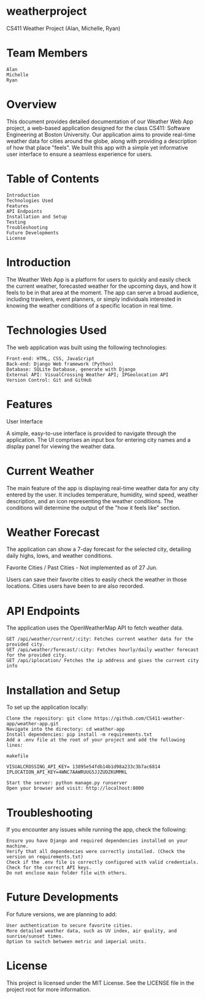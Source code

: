 # weatherproject
 CS411 Weather Project (Alan, Michelle, Ryan)

# Team Members

    Alan
    Michelle
    Ryan

# Overview

This document provides detailed documentation of our Weather Web App project, a web-based application designed for the class CS411: Software Engineering at Boston University. Our application aims to provide real-time weather data for cities around the globe, along with providing a description of how that place "feels". We built this app with a simple yet informative user interface to ensure a seamless experience for users.

# Table of Contents

    Introduction
    Technologies Used
    Features
    API Endpoints
    Installation and Setup
    Testing
    Troubleshooting
    Future Developments
    License

# Introduction

The Weather Web App is a platform for users to quickly and easily check the current weather, forecasted weather for the upcoming days, and how it feels to be in that area at the moment. The app can serve a broad audience, including travelers, event planners, or simply individuals interested in knowing the weather conditions of a specific location in real time.

# Technologies Used

The web application was built using the following technologies:

    Front-end: HTML, CSS, JavaScript
    Back-end: Django Web framework (Python)
    Database: SQLite Database, generate with Django
    External API: VisualCrossing Weather API; IPGeolocation API
    Version Control: Git and GitHub

# Features
User Interface

A simple, easy-to-use interface is provided to navigate through the application. The UI comprises an input box for entering city names and a display panel for viewing the weather data.

# Current Weather

The main feature of the app is displaying real-time weather data for any city entered by the user. It includes temperature, humidity, wind speed, weather description, and an icon representing the weather conditions. The conditions will determine the output of the "how it feels like" section.

# Weather Forecast

The application can show a 7-day forecast for the selected city, detailing daily highs, lows, and weather conditions.

Favorite Cities / Past Cities - Not implemented as of 27 Jun.

Users can save their favorite cities to easily check the weather in those locations. Cities users have been to are also recorded.

# API Endpoints

The application uses the OpenWeatherMap API to fetch weather data.

    GET /api/weather/current/:city: Fetches current weather data for the provided city.
    GET /api/weather/forecast/:city: Fetches hourly/daily weather forecast for the provided city.
    GET /api/iplocation/ Fetches the ip address and gives the current city info

# Installation and Setup

To set up the application locally:

    Clone the repository: git clone https://github.com/CS411-weather-app/weather-app.git
    Navigate into the directory: cd weather-app
    Install dependencies: pip install -m requirements.txt
    Add a .env file at the root of your project and add the following lines:

    makefile

    VISUALCROSSING_API_KEY= 13895e54fdb14b1d98a233c3b7ac6814
    IPLOCATION_API_KEY=4WNC7AAWRUUG5JJZUDZKUMMKL

    Start the server: python manage.py runserver
    Open your browser and visit: http://localhost:8000

# Troubleshooting

If you encounter any issues while running the app, check the following:

    Ensure you have Django and required dependencies installed on your machine. 
    Verify that all dependencies were correctly installed. (Check the version on requirements.txt)
    Check if the .env file is correctly configured with valid credentials.
    Check for the correct API keys. 
    Do not enclose main folder file with others.

# Future Developments

For future versions, we are planning to add:

    User authentication to secure favorite cities.
    More detailed weather data, such as UV index, air quality, and sunrise/sunset times.
    Option to switch between metric and imperial units.

# License

This project is licensed under the MIT License. See the LICENSE file in the project root for more information.